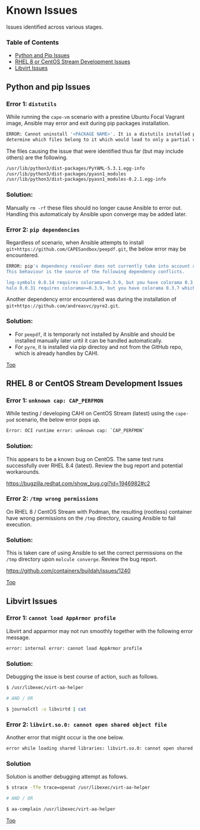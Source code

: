 
# Known Issues

Issues identified across various stages.

### Table of Contents

- [Python and Pip Issues](#python-and-pip-issues)
- [RHEL 8 or CentOS Stream Development Issues](#rhel-8-or-centos-stream-development-issues)
- [Libvirt Issues](#libvirt-issues)

## Python and pip Issues

### Error 1: ```distutils```

While running the ```cape-vm``` scenario with a prestine Ubuntu Focal Vagrant image, Ansible may error and exit during pip packages installation.

```bash
ERROR: Cannot uninstall '<PACKAGE NAME>'. It is a distutils installed project and thus we cannot accurately 
determine which files belong to it which would lead to only a partial uninstall.
```

The files causing the issue that were identified thus far (but may include others) are the following.

```bash
/usr/lib/python3/dist-packages/PyYAML-5.3.1.egg-info
/usr/lib/python3/dist-packages/pyasn1_modules
/usr/lib/python3/dist-packages/pyasn1_modules-0.2.1.egg-info
```

### Solution:

Manually ```rm -rf``` these files should no longer cause Ansible to error out. Handling this automaticaly by Ansible upon converge may be added later.

### Error 2: ```pip dependencies```

Regardless of scenario, when Ansible attempts to install ```git+https://github.com/CAPESandbox/peepdf.git```, the below error may be encountered.

```bash
ERROR: pip's dependency resolver does not currently take into account all the packages that are installed. 
This behaviour is the source of the following dependency conflicts.

log-symbols 0.0.14 requires colorama>=0.3.9, but you have colorama 0.3.7 which is incompatible.
halo 0.0.31 requires colorama>=0.3.9, but you have colorama 0.3.7 which is incompatible.
```

Another dependency error encountered was during the installation of ```git+https://github.com/andreasvc/pyre2.git```.

### Solution:

- For ```peepdf```, it is temporarly not installed by Ansible and should be installed manually later until it can be handled automatically.
- For ```pyre```, it is installed via pip directoy and not from the GitHub repo, which is already handles by CAHI.

[Top](#known-issues)

## RHEL 8 or CentOS Stream Development Issues

### Error 1: ```unknown cap: CAP_PERFMON```

While testing / developing CAHI on CentOS Stream (latest) using the ```cape-pod``` scenario, the below error pops up.

```bash
Error: OCI runtime error: unknown cap: `CAP_PERFMON`
```

### Solution:

This appears to be a known bug on CentOS. The same test runs successfully over RHEL 8.4 (latest). Review the bug report and potential workarounds.

https://bugzilla.redhat.com/show_bug.cgi?id=1946982#c2

### Error 2: ```/tmp wrong permissions```

On RHEL 8 / CentOS Stream with Podman, the resulting (rootless) container have wrong permissions on the ```/tmp``` directory, causing Ansible to fail execution.

### Solution:

This is taken care of using Ansible to set the correct permissions on the ```/tmp``` directory upon ```molcule converge```. Review the bug report.

https://github.com/containers/buildah/issues/1240

[Top](#known-issues)

## Libvirt Issues

### Error 1: ```cannot load AppArmor profile```

Libvirt and apparmor may not run smoothly together with the following error message.

```bash
error: internal error: cannot load AppArmor profile
```

### Solution:

Debugging the issue is best course of action, such as follows.

```bash
$ /usr/libexec/virt-aa-helper

# AND / OR

$ journalctl -u libvirtd | cat
```

### Error 2: ```libvirt.so.0: cannot open shared object file```

Another error that might occur is the one below.

```bash
error while loading shared libraries: libvirt.so.0: cannot open shared object file: No such file or directory
```

### Solution

Solution is another debugging attempt as follows.

```bash
$ strace -Tfe trace=openat /usr/libexec/virt-aa-helper

# AND / OR

$ aa-complain /usr/libexec/virt-aa-helper
```

[Top](#known-issues)
